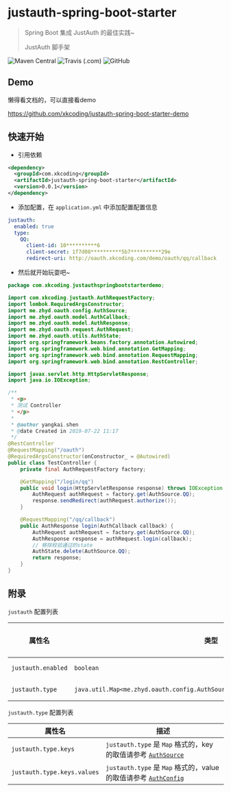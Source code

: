 # justauth-spring-boot-starter

> Spring Boot 集成 JustAuth 的最佳实践~
>
> JustAuth 脚手架

![Maven Central](https://img.shields.io/maven-central/v/com.xkcoding/justauth-spring-boot-starter.svg?color=brightgreen&label=Maven%20Central)
![Travis (.com)](https://img.shields.io/travis/com/xkcoding/justauth-spring-boot-starter.svg?label=Build%20Status)
![GitHub](https://img.shields.io/github/license/xkcoding/justauth-spring-boot-starter.svg)

## Demo

懒得看文档的，可以直接看demo

https://github.com/xkcoding/justauth-spring-boot-starter-demo

## 快速开始

- 引用依赖

```xml
<dependency>
  <groupId>com.xkcoding</groupId>
  <artifactId>justauth-spring-boot-starter</artifactId>
  <version>0.0.1</version>
</dependency>
```

- 添加配置，在 `application.yml` 中添加配置配置信息

```yaml
justauth:
  enabled: true
  type:
    QQ:
      client-id: 10**********6
      client-secret: 1f7d08**********5b7**********29e
      redirect-uri: http://oauth.xkcoding.com/demo/oauth/qq/callback
```

- 然后就开始玩耍吧~

```java
package com.xkcoding.justauthspringbootstarterdemo;

import com.xkcoding.justauth.AuthRequestFactory;
import lombok.RequiredArgsConstructor;
import me.zhyd.oauth.config.AuthSource;
import me.zhyd.oauth.model.AuthCallback;
import me.zhyd.oauth.model.AuthResponse;
import me.zhyd.oauth.request.AuthRequest;
import me.zhyd.oauth.utils.AuthState;
import org.springframework.beans.factory.annotation.Autowired;
import org.springframework.web.bind.annotation.GetMapping;
import org.springframework.web.bind.annotation.RequestMapping;
import org.springframework.web.bind.annotation.RestController;

import javax.servlet.http.HttpServletResponse;
import java.io.IOException;

/**
 * <p>
 * 测试 Controller
 * </p>
 *
 * @author yangkai.shen
 * @date Created in 2019-07-22 11:17
 */
@RestController
@RequestMapping("/oauth")
@RequiredArgsConstructor(onConstructor_ = @Autowired)
public class TestController {
    private final AuthRequestFactory factory;

    @GetMapping("/login/qq")
    public void login(HttpServletResponse response) throws IOException {
        AuthRequest authRequest = factory.get(AuthSource.QQ);
        response.sendRedirect(authRequest.authorize());
    }

    @RequestMapping("/qq/callback")
    public AuthResponse login(AuthCallback callback) {
        AuthRequest authRequest = factory.get(AuthSource.QQ);
        AuthResponse response = authRequest.login(callback);
        // 移除校验通过的state
        AuthState.delete(AuthSource.QQ);
        return response;
    }
}
```

## 附录

`justauth` 配置列表

| 属性名             | 类型                                                         | 默认值 | 可选项     | 描述              |
| ------------------ | ------------------------------------------------------------ | ------ | ---------- | ----------------- |
| `justauth.enabled` | `boolean`                                                    | true   | true/false | 是否启用 JustAuth |
| `justauth.type`    | `java.util.Map<me.zhyd.oauth.config.AuthSource,me.zhyd.oauth.config.AuthConfig>` | 无     |            | JustAuth 配置     |

`justauth.type` 配置列表

| 属性名                      | 描述                                                         |
| --------------------------- | ------------------------------------------------------------ |
| `justauth.type.keys`        | `justauth.type` 是 `Map` 格式的，key 的取值请参考 [`AuthSource`](https://github.com/zhangyd-c/JustAuth/blob/master/src/main/java/me/zhyd/oauth/config/AuthSource.java) |
| `justauth.type.keys.values` | `justauth.type` 是 `Map` 格式的，value 的取值请参考 [`AuthConfig`](https://github.com/zhangyd-c/JustAuth/blob/master/src/main/java/me/zhyd/oauth/config/AuthConfig.java) |


